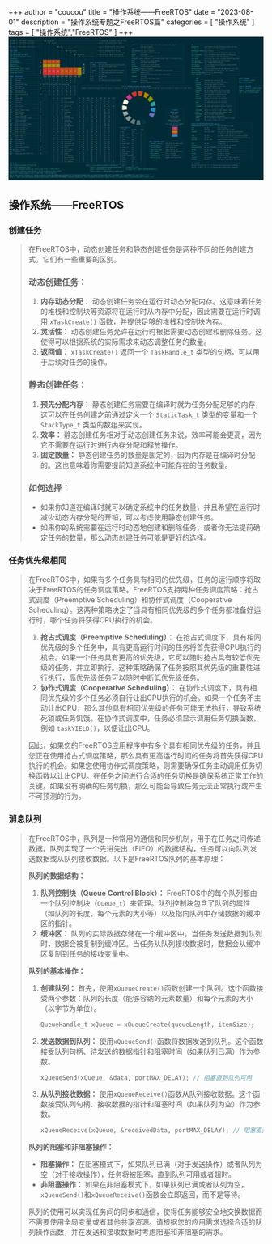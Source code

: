 +++
author = "coucou"
title = "操作系统——FreeRTOS"
date = "2023-08-01"
description = "操作系统专题之FreeRTOS篇"
categories = [
    "操作系统"
]
tags = [
    "操作系统","FreeRTOS"
]
+++
![](1.jpg)

## 操作系统——FreeRTOS

### 创建任务

>在FreeRTOS中，动态创建任务和静态创建任务是两种不同的任务创建方式，它们有一些重要的区别。
>
>### 动态创建任务：
>
>1. **内存动态分配：** 动态创建任务会在运行时动态分配内存。这意味着任务的堆栈和控制块等资源将在运行时从内存中分配，因此需要在运行时调用 `xTaskCreate()` 函数，并提供足够的堆栈和控制块内存。
>2. **灵活性：** 动态创建任务允许在运行时根据需要动态创建和删除任务。这使得可以根据系统的实际需求来动态调整任务的数量。
>3. **返回值：** `xTaskCreate()` 返回一个 `TaskHandle_t` 类型的句柄，可以用于后续对任务的操作。
>
>### 静态创建任务：
>
>1. **预先分配内存：** 静态创建任务需要在编译时就为任务分配足够的内存，这可以在任务创建之前通过定义一个 `StaticTask_t` 类型的变量和一个 `StackType_t` 类型的数组来实现。
>2. **效率：** 静态创建任务相对于动态创建任务来说，效率可能会更高，因为它不需要在运行时进行内存分配和释放操作。
>3. **固定数量：** 静态创建任务的数量是固定的，因为内存是在编译时分配的。这也意味着你需要提前知道系统中可能存在的任务数量。
>
>### 如何选择：
>
>- 如果你知道在编译时就可以确定系统中的任务数量，并且希望在运行时减少动态内存分配的开销，可以考虑使用静态创建任务。
>- 如果你的系统需要在运行时动态地创建和删除任务，或者你无法提前确定任务的数量，那么动态创建任务可能是更好的选择。

### 任务优先级相同

>在FreeRTOS中，如果有多个任务具有相同的优先级，任务的运行顺序将取决于FreeRTOS的任务调度策略。FreeRTOS支持两种任务调度策略：抢占式调度（Preemptive Scheduling）和协作式调度（Cooperative Scheduling）。这两种策略决定了当具有相同优先级的多个任务都准备好运行时，哪个任务将获得CPU执行的机会。
>
>1. **抢占式调度（Preemptive Scheduling）：** 在抢占式调度下，具有相同优先级的多个任务中，具有更高运行时间的任务将首先获得CPU执行的机会。如果一个任务具有更高的优先级，它可以随时抢占具有较低优先级的任务，并立即执行。这种策略确保了任务按照其优先级的重要性进行执行，高优先级任务可以随时中断低优先级任务。
>2. **协作式调度（Cooperative Scheduling）：** 在协作式调度下，具有相同优先级的多个任务必须自行让出CPU执行的机会。如果一个任务不主动让出CPU，那么其他具有相同优先级的任务可能无法执行，导致系统死锁或任务饥饿。在协作式调度中，任务必须显示调用任务切换函数，例如 `taskYIELD()`，以便让出CPU。
>
>因此，如果您的FreeRTOS应用程序中有多个具有相同优先级的任务，并且您正在使用抢占式调度策略，那么具有更高运行时间的任务将首先获得CPU执行的机会。如果您使用协作式调度策略，则需要确保任务主动调用任务切换函数以让出CPU。在任务之间进行合适的任务切换是确保系统正常工作的关键。如果没有明确的任务切换，那么可能会导致任务无法正常执行或产生不可预测的行为。
>
>

### 消息队列

> 在FreeRTOS中，队列是一种常用的通信和同步机制，用于在任务之间传递数据。队列实现了一个先进先出（FIFO）的数据结构，任务可以向队列发送数据或从队列接收数据。以下是FreeRTOS队列的基本原理：
>
> **队列的数据结构：**
>
> 1. **队列控制块（Queue Control Block）：** FreeRTOS中的每个队列都由一个队列控制块（`Queue_t`）来管理。队列控制块包含了队列的属性（如队列的长度、每个元素的大小等）以及指向队列中存储数据的缓冲区的指针。
> 2. **缓冲区：** 队列的实际数据存储在一个缓冲区中。当任务发送数据到队列时，数据会被复制到缓冲区。当任务从队列接收数据时，数据会从缓冲区复制到任务的接收变量中。
>
> **队列的基本操作：**
>
> 1. **创建队列：** 首先，使用`xQueueCreate()`函数创建一个队列。这个函数接受两个参数：队列的长度（能够容纳的元素数量）和每个元素的大小（以字节为单位）。
>
>    ```c
>    QueueHandle_t xQueue = xQueueCreate(queueLength, itemSize);
>    ```
>
> 2. **发送数据到队列：** 使用`xQueueSend()`函数将数据发送到队列。这个函数接受队列句柄、待发送的数据指针和阻塞时间（如果队列已满）作为参数。
>
>    ```c
>    xQueueSend(xQueue, &data, portMAX_DELAY); // 阻塞直到队列可用
>    ```
>
> 3. **从队列接收数据：** 使用`xQueueReceive()`函数从队列接收数据。这个函数接受队列句柄、接收数据的指针和阻塞时间（如果队列为空）作为参数。
>
>    ```c
>    xQueueReceive(xQueue, &receivedData, portMAX_DELAY); // 阻塞直到队列中有数据
>    ```
>
> **队列的阻塞和非阻塞操作：**
>
> - **阻塞操作：** 在阻塞模式下，如果队列已满（对于发送操作）或者队列为空（对于接收操作），任务将被阻塞，直到队列可用或者超时。
> - **非阻塞操作：** 如果在非阻塞模式下，如果队列已满或者队列为空，`xQueueSend()`和`xQueueReceive()`函数会立即返回，而不是等待。
>
> 队列的使用可以实现任务间的同步和通信，使得任务能够安全地交换数据而不需要使用全局变量或者其他共享资源。请根据您的应用需求选择合适的队列操作函数，并在发送和接收数据时考虑阻塞和非阻塞的需求。
